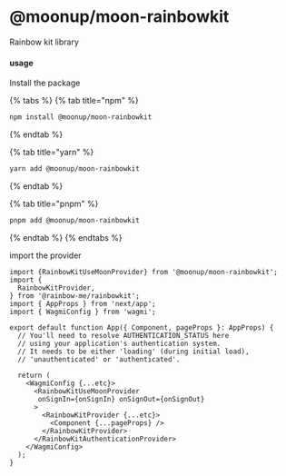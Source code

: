 # @moonup/moon-rainbowkit

Rainbow kit library

#### usage



Install the package



{% tabs %}
{% tab title="npm" %}
```bash
npm install @moonup/moon-rainbowkit
```
{% endtab %}

{% tab title="yarn" %}
```bash
yarn add @moonup/moon-rainbowkit
```
{% endtab %}

{% tab title="pnpm" %}
```bash
pnpm add @moonup/moon-rainbowkit
```
{% endtab %}
{% endtabs %}



import the provider

```tsx
import {RainbowKitUseMoonProvider} from '@moonup/moon-rainbowkit';
import {
  RainbowKitProvider,
} from '@rainbow-me/rainbowkit';
import { AppProps } from 'next/app';
import { WagmiConfig } from 'wagmi';

export default function App({ Component, pageProps }: AppProps) {
  // You'll need to resolve AUTHENTICATION_STATUS here
  // using your application's authentication system.
  // It needs to be either 'loading' (during initial load),
  // 'unauthenticated' or 'authenticated'.

  return (
    <WagmiConfig {...etc}>
      <RainbowKitUseMoonProvider
       onSignIn={onSignIn} onSignOut={onSignOut}
      >
        <RainbowKitProvider {...etc}>
          <Component {...pageProps} />
        </RainbowKitProvider>
      </RainbowKitAuthenticationProvider>
    </WagmiConfig>
  );
}
```
